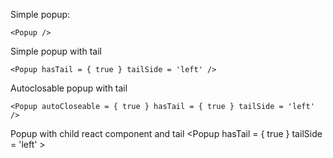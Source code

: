 Simple popup:

	<Popup />


Simple popup with tail

	<Popup hasTail = { true } tailSide = 'left' />


Autoclosable popup with tail

	<Popup autoCloseable = { true } hasTail = { true } tailSide = 'left' />


Popup with child react component and tail
	<Popup hasTail = { true } tailSide = 'left' >
		<TextInput placeholder="Enter the text" />
	</Popup>

